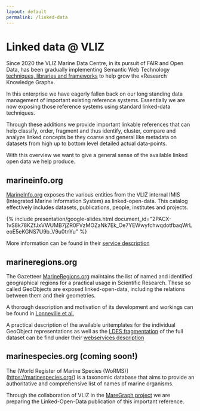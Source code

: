 ```yaml
---
layout: default
permalink: /linked-data
---
```


# Linked data @ VLIZ

Since 2020 the VLIZ Marine Data Centre, in its pursuit of FAIR and Open Data, has been gradually implementing Semantic Web Technology [techniques, libraries and frameworks](/technical-approach) to help grow the «Research Knowledge Graph». 

In this enterprise we have eagerly fallen back on our long standing data management of important existing reference systems. Essentially we are now exposing those reference systems using standard linked-data techniques.

Through these additions we provide important linkable references that can help classify, order, fragment and thus identify, cluster, compare and analyze linked concepts be they coarse and general like metadata on datasets from high up to bottom level detailed actual data-points.

With this overview we want to give a general sense of the available linked open data we help produce.

## marineinfo.org

[MarineInfo.org](https://marineinfo.org/) exposes the various entities from the VLIZ internal IMIS (Integrated Marine Information System) as linked-open-data.  This catalog effectively includes datasets, publications, people, institutes and projects.

{% include presentation/google-slides.html
   document_id="2PACX-1vS8k78KZfJxVWUMB7jZR0FVzMOZaNk7Ek_Oe7YEWwyfchwqdotfbaqWrLeoE5eKGNS7U9b_V9u0tnYu"
%}
 
More information can be found in their [service description](https://marineinfo.org/products-and-services)

## marineregions.org

The Gazetteer [MarineRegions.org](https://marineregions.org/) maintains the list of named and identified geographical regions for a practical usage in Scientific Research. These so called GeoObjects are exposed linked-open-data, including the relations between them and their geometries.

A thorough description and motivation of its development and workings can be found in [Lonneville et al.](https://marineinfo.org/id/publication/346947)

A practical description of the available uritemplates for the individual GeoObject representations as well as the [LDES fragmentation](https://marineregions.org/feed) of the full dataset can be find under their [webservices description](https://marineregions.org/gazetteer.php?p=webservices) 


## marinespecies.org (coming soon!)

The (World Register of Marine Species (WoRMS)](https://marinespecies.org/) is a taxonomic database that aims to provide an authoritative and comprehensive list of names of marine organisms.

Through the collaboration of VLIZ in the [MareGraph project](https://www.maregraph.eu/) we are preparing the Linked-Open-Data publication of this important reference.

